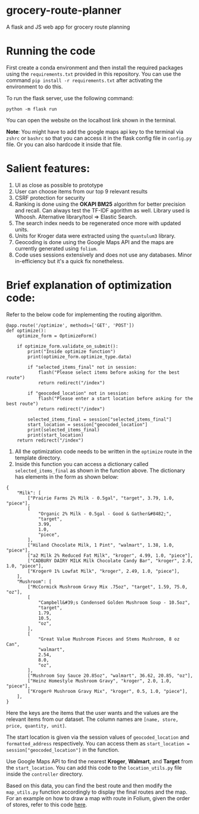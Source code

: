 # grocery-route-planner
A flask and JS web app for grocery route planning

# Running the code
First create a conda environment and then install the required packages using the `requirements.txt` provided in this repository. You can use the command `pip install -r requirements.txt` after activating the environment to do this.

To run the flask server, use the following command:
```
python -m flask run
```

You can open the website on the localhost link shown in the terminal.

**Note**: You might have to add the google maps api key to the terminal via `zshrc` or `bashrc` so that you can access it in the flask config file in `config.py` file. Or you can also hardcode it inside that file.

# Salient features:
1. UI as close as possible to prototype
2. User can choose items from our top 9 relevant results
3. CSRF protection for security
4. Ranking is done using the **OKAPI BM25** algorithm for better precision and recall. Can always test the TF-IDF agorithm as well. Library used is Whoosh. Alternative library/tool => Elastic Search.
5. The search index needs to be regenerated once more with updated units.
6. Units for Kroger data were extracted using the `quantulum3` library.
7. Geocoding is done using the Google Maps API and the maps are currently generated using `folium`.
8. Code uses sessions extensively and does not use any databases. Minor in-efficiency but it's a quick fix nonetheless.

# Brief explanation of optimization code:

Refer to the below code for implementing the routing algorithm.

```
@app.route('/optimize', methods=['GET', 'POST'])
def optimize():
    optimize_form = OptimizeForm()

    if optimize_form.validate_on_submit():
        print("Inside optimize function")
        print(optimize_form.optimize_type.data)

        if "selected_items_final" not in session:
            flash("Please select items before asking for the best route")
            return redirect("/index")
        
        if "geocoded_location" not in session:
            flash("Please enter a start location before asking for the best route")
            return redirect("/index")        

        selected_items_final = session["selected_items_final"]
        start_location = session["geocoded_location"]
        print(selected_items_final)
        print(start_location)
    return redirect("/index")
```
1. All the optimization code needs to be written in the `optimize` route in the template directory.
2. Inside this function you can access a dictionary called `selected_items_final` as shown in the function above. The dictionary has elements in the form as shown below:

```
{
    "Milk": [
        ["Prairie Farms 2% Milk - 0.5gal", "target", 3.79, 1.0, "piece"],
        [
            "Organic 2% Milk - 0.5gal - Good & Gather&#8482;",
            "target",
            3.99,
            1.0,
            "piece",
        ],
        ["Hiland Chocolate Milk, 1 Pint", "walmart", 1.38, 1.0, "piece"],
        ["a2 Milk 2% Reduced Fat Milk", "kroger", 4.99, 1.0, "piece"],
        ["CADBURY DAIRY MILK Milk Chocolate Candy Bar", "kroger", 2.0, 1.0, "piece"],
        ["Kroger® 1% Lowfat Milk", "kroger", 2.49, 1.0, "piece"],
    ],
    "Mushroom": [
        ["McCormick Mushroom Gravy Mix .75oz", "target", 1.59, 75.0, "oz"],
        [
            "Campbell&#39;s Condensed Golden Mushroom Soup - 10.5oz",
            "target",
            1.79,
            10.5,
            "oz",
        ],
        [
            "Great Value Mushroom Pieces and Stems Mushroom, 8 oz Can",
            "walmart",
            2.54,
            8.0,
            "oz",
        ],
        ["Mushroom Soy Sauce 20.85oz", "walmart", 36.62, 20.85, "oz"],
        ["Heinz Homestyle Mushroom Gravy", "kroger", 2.0, 1.0, "piece"],
        ["Kroger® Mushroom Gravy Mix", "kroger", 0.5, 1.0, "piece"],
    ],
}
```

Here the keys are the items that the user wants and the values are the relevant items from our dataset. The column names are `[name, store, price, quantity, unit]`.

The start location is given via the session values of `geocoded_location` and `formatted_address` respectively. You can access them as `start_location = session["geocoded_location"]` in the function. 

Use Google Maps API to find the nearest **Kroger**, **Walmart**, and **Target** from the `start_location`. You can add this code to the `location_utils.py` file inside the `controller` directory.

Based on this data, you can find the best route and then modify the `map_utils.py` function accordingly to display the final routes and the map. For an example on how to draw a map with route in Folium, given the order of stores, refer to this code [here](https://drive.google.com/file/d/1Ga5m5tVCNdm-7OyvwW2xP6OupSI54z2N/view?usp=sharing).